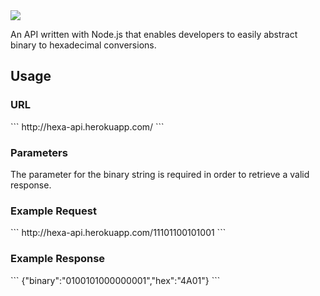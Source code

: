 <img src="http://i.imgur.com/MNFqNOi.png"/>

An API written with Node.js that enables developers to easily abstract binary to hexadecimal conversions.

<h2>Usage</h2>
<h3>URL</h3>
```
http://hexa-api.herokuapp.com/
```
<h3>Parameters</h3>
The parameter for the binary string is required in order to retrieve a valid response.

<h3>Example Request</h3>
```
http://hexa-api.herokuapp.com/11101100101001
```

<h3>Example Response</h3>
```
{"binary":"0100101000000001","hex":"4A01"}
```